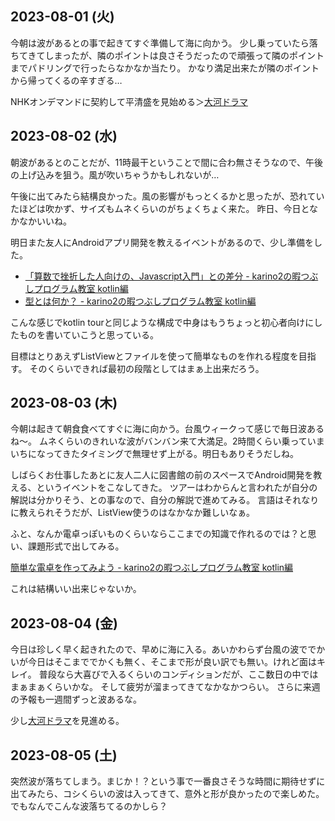## 2023-08-01 (火)

今朝は波があるとの事で起きてすぐ準備して海に向かう。
少し乗っていたら落ちてきてしまったが、隣のポイントは良さそうだったので頑張って隣のポイントまでパドリングで行ったらなかなか当たり。
かなり満足出来たが隣のポイントから帰ってくるの辛すぎる…

NHKオンデマンドに契約して平清盛を見始める＞[大河ドラマ](%E5%A4%A7%E6%B2%B3%E3%83%89%E3%83%A9%E3%83%9E)

## 2023-08-02 (水)

朝波があるとのことだが、11時最干ということで間に合わ無さそうなので、午後の上げ込みを狙う。風が吹いちゃうかもしれないが…

午後に出てみたら結構良かった。風の影響がもっとくるかと思ったが、恐れていたほどは吹かず、サイズもムネくらいのがちょくちょく来た。
昨日、今日となかなかいいね。

明日また友人にAndroidアプリ開発を教えるイベントがあるので、少し準備をした。

- [「算数で挫折した人向けの、Javascript入門」との差分 - karino2の暇つぶしプログラム教室 kotlin編](https://karino2.github.io/kotlin-lesson/diff_to_js_intro.html)
- [型とは何か？ - karino2の暇つぶしプログラム教室 kotlin編](https://karino2.github.io/kotlin-lesson/what_is_type.html)

こんな感じでkotlin tourと同じような構成で中身はもうちょっと初心者向けにしたものを書いていこうと思っている。

目標はとりあえずListViewとファイルを使って簡単なものを作れる程度を目指す。
そのくらいできれば最初の段階としてはまぁ上出来だろう。

## 2023-08-03 (木)

今朝は起きて朝食食べてすぐに海に向かう。台風ウィークって感じで毎日波あるね〜。
ムネくらいのきれいな波がバンバン来て大満足。2時間くらい乗っていまいちになってきたタイミングで無理せず上がる。明日もありそうだしね。

しばらくお仕事したあとに友人二人に図書館の前のスペースでAndroid開発を教える、というイベントをこなしてきた。
ツアーはわからんと言われたが自分の解説は分かりそう、との事なので、自分の解説で進めてみる。
言語はそれなりに教えられそうだが、ListView使うのはなかなか難しいなぁ。

ふと、なんか電卓っぽいものくらいならここまでの知識で作れるのでは？と思い、課題形式で出してみる。

[簡単な電卓を作ってみよう - karino2の暇つぶしプログラム教室 kotlin編](https://karino2.github.io/kotlin-lesson/simple_calc.html?fbclid=IwAR1bWzXA2s6_ZvYjle4M9i7dvruPmyW0GsZzF8lpVI0q8sQQcfAjUJctYCk)

これは結構いい出来じゃないか。

## 2023-08-04 (金)

今日は珍しく早く起きれたので、早めに海に入る。あいかわらず台風の波ででかいが今日はそこまででかくも無く、そこまで形が良い訳でも無い。けれど面はキレイ。
普段なら大喜びで入るくらいのコンディションだが、ここ数日の中ではまぁまぁくらいかな。
そして疲労が溜まってきてなかなかつらい。
さらに来週の予報も一週間ずっと波あるな。

少し[大河ドラマ](%E5%A4%A7%E6%B2%B3%E3%83%89%E3%83%A9%E3%83%9E)を見進める。

## 2023-08-05 (土)

突然波が落ちてしまう。まじか！？という事で一番良さそうな時間に期待せずに出てみたら、コシくらいの波は入ってきて、意外と形が良かったので楽しめた。
でもなんでこんな波落ちてるのかしら？